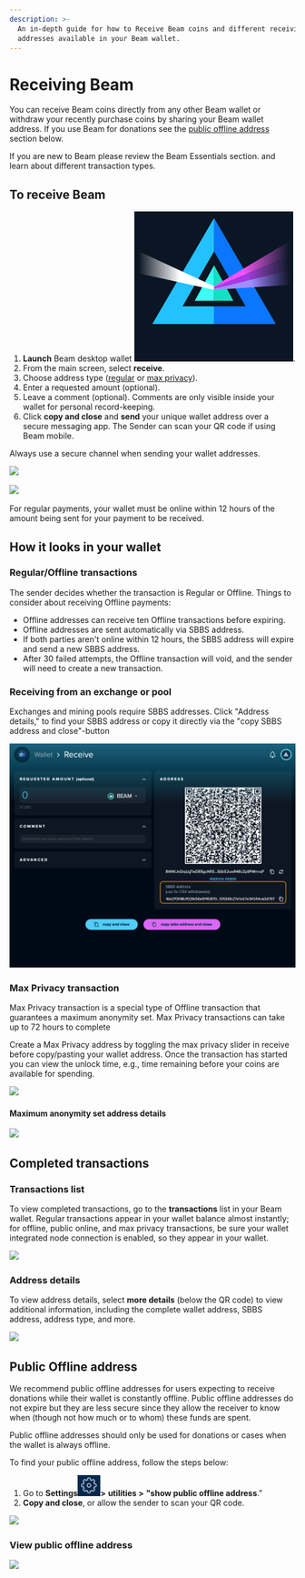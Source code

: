 ```yaml
---
description: >-
  An in-depth guide for how to Receive Beam coins and different receiving
  addresses available in your Beam wallet.
---
```


# Receiving Beam

You can receive Beam coins directly from any other Beam wallet or withdraw your recently purchase coins by sharing your Beam wallet address. If you use Beam for donations see the [public offline address](receiving-beam.md#public-offline-address) section below.


If you are new to Beam please review the Beam Essentials section. and learn about different transaction types.


## **To receive Beam**

1. **Launch** Beam desktop wallet <img src=".gitbook/assets/Screen Shot 2022-07-31 at 8.29.33 PM.png" alt="" data-size="line">.
2. From the main screen, select **receive**.
3. Choose address type ([regular](receiving-beam.md#regular-offline-transactions) or [max privacy](receiving-beam.md#max-privacy-transaction)).
4. Enter a requested amount (optional).
5. Leave a comment (optional). Comments are only visible inside your wallet for personal record-keeping.
6. Click **copy and close** and **send** your unique wallet address over a secure messaging app. The Sender can scan your QR code if using Beam mobile.


Always use a secure channel when sending your wallet addresses.


![](.gitbook/assets/2022-06-23\_15-36-20.png)

![](<.gitbook/assets/2022-06-23\_15-32-55 copy.png>)


For regular payments, your wallet must be online within 12 hours of the amount being sent for your payment to be received.


## How it looks in your wallet

### Regular/Offline **transactions**

The sender decides whether the transaction is Regular or Offline. Things to consider about receiving Offline payments:

* Offline addresses can receive ten Offline transactions before expiring.
* Offline addresses are sent automatically via SBBS address.
* If both parties aren't online within 12 hours, the SBBS address will expire and send a new SBBS address.
* After 30 failed attempts, the Offline transaction will void, and the sender will need to create a new transaction.

### Receiving from an exchange or pool

Exchanges and mining pools require SBBS addresses. Click "Address details," to find your SBBS address or copy it directly via the "copy SBBS address and close"-button

![](.gitbook/assets/CopySBBS.png)

### Max Privacy transaction


Max Privacy transaction is a special type of Offline transaction that guarantees a maximum anonymity set.
Max Privacy transactions can take up to 72 hours to complete


Create a Max Privacy address by toggling the max privacy slider in receive before copy/pasting your wallet address. Once the transaction has started you can view the unlock time, e.g., time remaining before your coins are available for spending.

![](<.gitbook/assets/2022-06-23\_15-33-33 copy.png>)

#### Maximum anonymity set address details

![](.gitbook/assets/2022-06-23\_15-33-51.png)

## Completed transactions

### Transactions list

To view completed transactions, go to the **transactions** list in your Beam wallet. Regular transactions appear in your wallet balance almost instantly; for offline, public online, and max privacy transactions, be sure your wallet integrated node connection is enabled, so they appear in your wallet.

![](<.gitbook/assets/2022-06-23\_15-36-35 copy.png>)

### Address details

To view address details, select **more details** (below the QR code) to view additional information, including the complete wallet address, SBBS address, address type, and more.

![](.gitbook/assets/Screenshot\_221.png)

## Public Offline address

We recommend public offline addresses for users expecting to receive donations while their wallet is constantly offline. Public offline addresses do not expire but they are less secure since they allow the receiver to know when (though not how much or to whom) these funds are spent.


Public offline addresses should only be used for donations or cases when the wallet is always offline.


To find your public offline address, follow the steps below:

1. Go to **Settings**<img src=".gitbook/assets/Screen Shot 2021-07-03 at 5.06.40 PM.png" alt="" data-size="line">**>** **utilities >** **"show public offline address**."
2. **Copy and close**, or allow the sender to scan your QR code.

![](<.gitbook/assets/2022-06-23\_16-12-50 copy.png>)

### View public offline address

![](.gitbook/assets/2022-06-23\_16-13-51.png)
